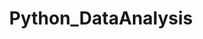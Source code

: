 ---
layout: list
title: Python_DataAnalysis
slug: Python_DataAnalysis
menu: true
permalink: /2022_likelion/Python_DataAnalysis
sitemap: false
description: >
    📈 파이썬으로 하는 데이터분석 TIL 기록하는 공간 
# accent_color: rgb(38,139,210)
# accent_image:
#   background: rgb(32,32,32)
#   overlay:    false
---